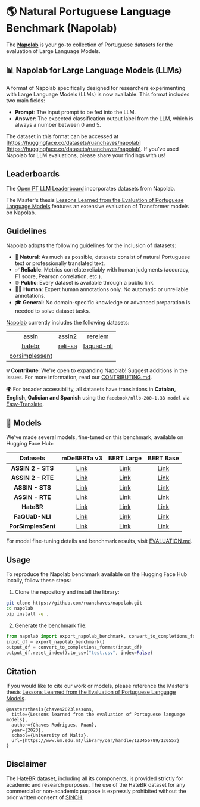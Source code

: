 # 🌎 Natural Portuguese Language Benchmark (Napolab)

The [**Napolab**](https://huggingface.co/datasets/ruanchaves/napolab) is your go-to collection of Portuguese datasets for the evaluation of Large Language Models.

## 📊 Napolab for Large Language Models (LLMs)

A format of Napolab specifically designed for researchers experimenting with Large Language Models (LLMs) is now available. This format includes two main fields:

* **Prompt**: The input prompt to be fed into the LLM.
* **Answer**: The expected classification output label from the LLM, which is always a number between 0 and 5.

The dataset in this format can be accessed at [https://huggingface.co/datasets/ruanchaves/napolab](https://huggingface.co/datasets/ruanchaves/napolab). If you’ve used Napolab for LLM evaluations, please share your findings with us!

## Leaderboards 

The [Open PT LLM Leaderboard](https://huggingface.co/spaces/eduagarcia/open_pt_llm_leaderboard) incorporates datasets from Napolab. 

The Master's thesis [Lessons Learned from the Evaluation of Portuguese Language Models](https://www.um.edu.mt/library/oar/handle/123456789/120557) features an extensive evaluation of Transformer models on Napolab.

## Guidelines

Napolab adopts the following guidelines for the inclusion of datasets:

* 🌿 **Natural**: As much as possible, datasets consist of natural Portuguese text or professionally translated text.
* ✅ **Reliable**: Metrics correlate reliably with human judgments (accuracy, F1 score, Pearson correlation, etc.).
* 🌐 **Public**: Every dataset is available through a public link.
* 👩‍🔧 **Human**: Expert human annotations only. No automatic or unreliable annotations.
* 🎓 **General**: No domain-specific knowledge or advanced preparation is needed to solve dataset tasks.

[Napolab](https://huggingface.co/datasets/ruanchaves/napolab) currently includes the following datasets:

| | | |
| :---: |  :---:  |  :---: |
|[assin](https://huggingface.co/datasets/assin) | [assin2](https://huggingface.co/datasets/assin2) | [rerelem](https://huggingface.co/datasets/ruanchaves/rerelem)|
|[hatebr](https://huggingface.co/datasets/ruanchaves/hatebr)| [reli-sa](https://huggingface.co/datasets/ruanchaves/reli-sa) | [faquad-nli](https://huggingface.co/datasets/ruanchaves/faquad-nli) |
|[porsimplessent](https://huggingface.co/datasets/ruanchaves/porsimplessent) | | |

**💡 Contribute**: We're open to expanding Napolab! Suggest additions in the issues. For more information, read our [CONTRIBUTING.md](CONTRIBUTING.md).

🌍 For broader accessibility, all datasets have translations in **Catalan, English, Galician and Spanish** using the `facebook/nllb-200-1.3B model` via [Easy-Translate](https://github.com/ikergarcia1996/Easy-Translate).

## 🤖 Models

We've made several models, fine-tuned on this benchmark, available on Hugging Face Hub:

| Datasets                     | mDeBERTa v3                                                                                                    | BERT Large                                                                                                    | BERT Base                                                                                                     |
|:----------------------------:|:--------------------------------------------------------------------------------------------------------------:|:-------------------------------------------------------------------------------------------------------------:|:--------------------------------------------------------------------------------------------------------------:|
| **ASSIN 2 - STS**            | [Link](https://huggingface.co/ruanchaves/mdeberta-v3-base-assin2-similarity)                                   | [Link](https://huggingface.co/ruanchaves/bert-large-portuguese-cased-assin2-similarity)                       | [Link](https://huggingface.co/ruanchaves/bert-base-portuguese-cased-assin2-similarity)                       |
| **ASSIN 2 - RTE**            | [Link](https://huggingface.co/ruanchaves/mdeberta-v3-base-assin2-entailment)                                  | [Link](https://huggingface.co/ruanchaves/bert-large-portuguese-cased-assin2-entailment)                       | [Link](https://huggingface.co/ruanchaves/bert-base-portuguese-cased-assin2-entailment)                       |
| **ASSIN - STS**              | [Link](https://huggingface.co/ruanchaves/mdeberta-v3-base-assin-similarity)                                   | [Link](https://huggingface.co/ruanchaves/bert-large-portuguese-cased-assin-similarity)                        | [Link](https://huggingface.co/ruanchaves/bert-base-portuguese-cased-assin-similarity)                        |
| **ASSIN - RTE**              | [Link](https://huggingface.co/ruanchaves/mdeberta-v3-base-assin-entailment)                                   | [Link](https://huggingface.co/ruanchaves/bert-large-portuguese-cased-assin-entailment)                        | [Link](https://huggingface.co/ruanchaves/bert-base-portuguese-cased-assin-entailment)                        |
| **HateBR**                   | [Link](https://huggingface.co/ruanchaves/mdeberta-v3-base-hatebr)                                             | [Link](https://huggingface.co/ruanchaves/bert-large-portuguese-cased-hatebr)                                 | [Link](https://huggingface.co/ruanchaves/bert-base-portuguese-cased-hatebr)                                  |
| **FaQUaD-NLI**               | [Link](https://huggingface.co/ruanchaves/mdeberta-v3-base-faquad-nli)                                         | [Link](https://huggingface.co/ruanchaves/bert-large-portuguese-cased-faquad-nli)                             | [Link](https://huggingface.co/ruanchaves/bert-base-portuguese-cased-faquad-nli)                              |
| **PorSimplesSent**           | [Link](https://huggingface.co/ruanchaves/mdeberta-v3-base-porsimplessent)                                     | [Link](https://huggingface.co/ruanchaves/bert-large-portuguese-cased-porsimplessent)                         | [Link](https://huggingface.co/ruanchaves/bert-base-portuguese-cased-porsimplessent)                          |


For model fine-tuning details and benchmark results, visit [EVALUATION.md](EVALUATION.md). 

## Usage

To reproduce the Napolab benchmark available on the Hugging Face Hub locally, follow these steps:

1. Clone the repository and install the library:

```bash
git clone https://github.com/ruanchaves/napolab.git
cd napolab
pip install -e .
```

2. Generate the benchmark file:
   
```python
from napolab import export_napolab_benchmark, convert_to_completions_format
input_df = export_napolab_benchmark()
output_df = convert_to_completions_format(input_df)
output_df.reset_index().to_csv("test.csv", index=False)
```

## Citation

If you would like to cite our work or models, please reference the Master's thesis [Lessons Learned from the Evaluation of Portuguese Language Models](https://www.um.edu.mt/library/oar/handle/123456789/120557).

```
@mastersthesis{chaves2023lessons,
  title={Lessons learned from the evaluation of Portuguese language models},
  author={Chaves Rodrigues, Ruan},
  year={2023},
  school={University of Malta},
  url={https://www.um.edu.mt/library/oar/handle/123456789/120557}
}
```

## Disclaimer

The HateBR dataset, including all its components, is provided strictly for academic and research purposes. The use of the HateBR dataset for any commercial or non-academic purpose is expressly prohibited without the prior written consent of [SINCH](https://www.sinch.com/).

